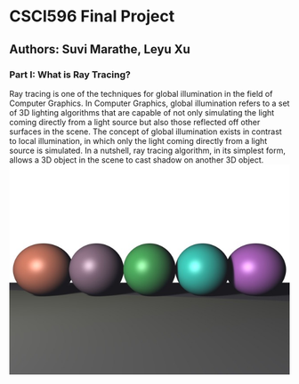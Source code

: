 # CSCI596 Final Project

## Authors: Suvi Marathe, Leyu Xu

### Part I: What is Ray Tracing?
Ray tracing is one of the techniques for global illumination in the field of Computer Graphics. In Computer Graphics, global illumination refers to a set of 3D lighting algorithms 
that are capable of not only simulating the light coming directly from a light source but also those reflected off other surfaces in the scene. The concept of global illumination 
exists in contrast to local illumination, in which only the light coming directly from a light source is simulated. In a nutshell, ray tracing algorithm, in its simplest form, allows 
a 3D object in the scene to cast shadow on another 3D object.  
![Global Illumination](readme_images/soft_shadow.jpeg)